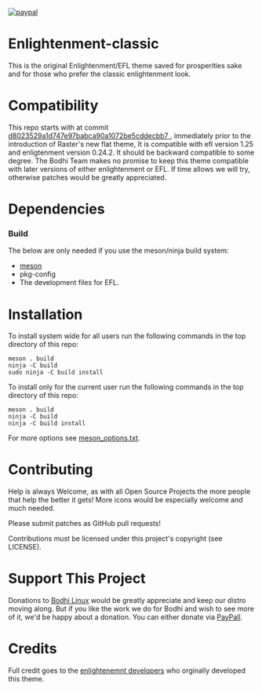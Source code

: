 [![paypal](https://www.paypalobjects.com/en_US/i/btn/btn_donate_SM.gif)](https://www.paypal.com/paypalme/rbtylee)

# Enlightenment-classic

This is the original Enlightenment/EFL theme saved for prosperities sake and for those who prefer the classic enlightenment look.

# Compatibility

This repo starts with at commit [d8023529a1d747e97babca90a1072be5cddecbb7 ](https://git.enlightenment.org/core/efl.git/commit/data/elementary/themes?id=d8023529a1d747e97babca90a1072be5cddecbb7), immediately prior to the introduction of Raster's new flat theme, It is compatible with efl version 1.25 and enligtenment version 0.24.2. It should be backward compatible to some degree. The Bodhi Team makes no promise to keep this theme compatible with later versions of either enlightenment or EFL. If time allows we will try, otherwise patches would be greatly appreciated.

# Dependencies

### Build
The below are only needed if you use the meson/ninja build system:

* [meson](https://mesonbuild.com/)
* pkg-config
* The development files for EFL.

# Installation
To install system wide for all users run the following commands in the top directory of this repo:

```ShellSession
meson . build
ninja -C build
sudo ninja -C build install
```
To install only for the current user run the following commands in the top directory of this repo:

```ShellSession
meson . build
ninja -C build
ninja -C build install
```
For more options see [meson_options.txt](https://github.com/rbtylee/MoonLIght/blob/master/meson_options.txt).

# Contributing

Help is always Welcome, as with all Open Source Projects the more people that help the better it gets!
More icons would be especially welcome and much needed.

Please submit patches as GitHub pull requests!

Contributions must be licensed under this project's copyright (see LICENSE).

# Support This Project

Donations to [Bodhi Linux](https://www.bodhilinux.com/donate/) would be greatly appreciate and keep our distro moving along. But if you like the work we do for Bodhi and wish to see more of it, we'd be happy about a donation. You can either donate via [PayPall](https://www.paypal.com/paypalme/rbtylee). 

# Credits

Full credit goes to the [enlightenemnt developers](https://git.enlightenment.org/core/efl.git/tree/AUTHORS) who orginally developed this theme.
